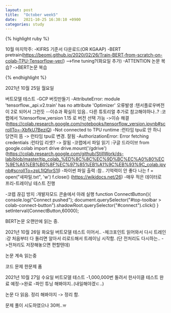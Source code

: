 ```yaml
---
layout: post
title:  "October week5"
date:   2021-10-25 16:30:10 +0900
categories: study
---
```





{% highlight ruby %}

10월 마지막주:
-KIFRS 기준서 다운로드(OR KGAAP)
-BERT pretrain(https://beomi.github.io/2020/02/26/Train-BERT-from-scratch-on-colab-TPU-Tensorflow-ver/)
-->fine tuning?(화요일 추가)
-ATTENTION 논문 복습? ->BERT논문 복습

{% endhighlight %}

2021년 10월 25일 월요일

버트모델 테스트
-GCP 버킷만들기
-AttributeError: module 'tensorflow._api.v2.train' has no attribute 'Optimizer' 오류발생
   :텐서플로우버전이 2로 되어서 그런듯 --이슈과 확실히 있음.. 다른 튜토리얼 추가로 참고해야하나..?
   :코랩에서 %tensorflow_version 1.15 로 버전 선택 가능 ->이슈 해결 (https://colab.research.google.com/notebooks/tensorflow_version.ipynb#scrollTo=-XbfkU7BeziQ)
-Not connected to TPU runtime
   :런타임 tpu로 안 하니 당연히 뜸 -> 런타임 tpu로 변경. 잘됨
-AuthorizationError: Error fetching credentials
   :런타임 리셋? -> 잘됨
-코랩에서 파일 읽기
   :구글 드라이브
   from google.colab import drive
   drive.mount('/gdrive')
   (https://colab.research.google.com/github/StillWork/ds-lab/blob/master/tip_colab_%ED%8C%8C%EC%9D%BC%EC%A0%80%EC%9E%A5%EB%B0%8F%EC%97%85%EB%A1%9C%EB%93%9C_colab.ipynb#scrollTo=zpL1IQforS1I)
-파이썬 파일 출력
   :참.. 기억력이 안 좋다 나는
    f = open("새파일.txt", 'w')
    f.close()
   (https://wikidocs.net/26)
-매우 적은 데이터로 프리-트레이닝 테스트 진행

-코렙 끊김 방지
   :개발자모드 콘솔에서 아래 실행
   function ConnectButton(){
    console.log("Connect pushed"); 
    document.querySelector("#top-toolbar > colab-connect-button").shadowRoot.querySelector("#connect").click() 
   }
   setInterval(ConnectButton,60000);

BERT논문 오랜만에 읽는 중.

2021년 10월 26일 화요일
버트모델 테스트 이어서..
-체크포인트 읽어와서 다시 트레인
   :걍 처음부터 다 돌리면 알아서 리로드해서 트레이닝 시작함. (단 전처리도 다시하는.. ->전처리도 저장해놓으면 편할텐데)
   
논문 계속 읽는중

코드 문제 한문제 품

2021년 10월 27일 수요일
버트모델 테스트
-1,000,000번 돌려서 한사이클 테스트 완료 예정->완료
-파인 튜닝 해봐야지..(내일해야겠ㄷ..)

논문 다 읽음. 정리 해봐야지 -> 정리 함.

문제 풀이 시도하였으나 30퍼..ㅠ




